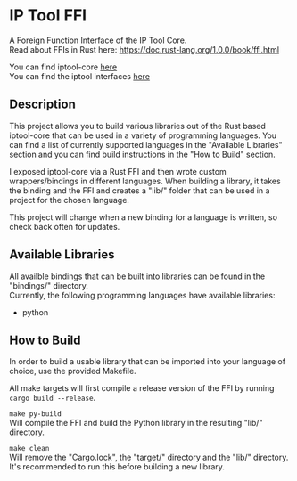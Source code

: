 IP Tool FFI
===============

A Foreign Function Interface of the IP Tool Core.<br />
Read about FFIs in Rust here: https://doc.rust-lang.org/1.0.0/book/ffi.html

You can find iptool-core [here](https://github.com/timmonfette1/iptool-core)<br />
You can find the iptool interfaces [here](https://github.com/timmonfette1/iptool)

Description
--------------
This project allows you to build various libraries out of the Rust based iptool-core that
can be used in a variety of programming languages.  You can find a list of currently supported
languages in the "Available Libraries" section and you can find build instructions in the
"How to Build" section.<br />

I exposed iptool-core via a Rust FFI and then wrote custom wrappers/bindings in different
languages. When building a library, it takes the binding and the FFI and creates a "lib/"
folder that can be used in a project for the chosen language.<br />

This project will change when a new binding for a language is written, so check back often
for updates.

Available Libraries
--------------
All availble bindings that can be built into libraries can be found in the "bindings/" directory.<br />
Currently, the following programming languages have available libraries:

  - python

How to Build
-------------
In order to build a usable library that can be imported into your language of choice, use the
provided Makefile.<br />

All make targets will first compile a release version of the FFI by running `cargo build --release`.<br />

`make py-build`<br />
Will compile the FFI and build the Python library in the resulting "lib/" directory.

`make clean`<br />
Will remove the "Cargo.lock", the "target/" directory and the "lib/" directory.<br />
It's recommended to run this before building a new library.
